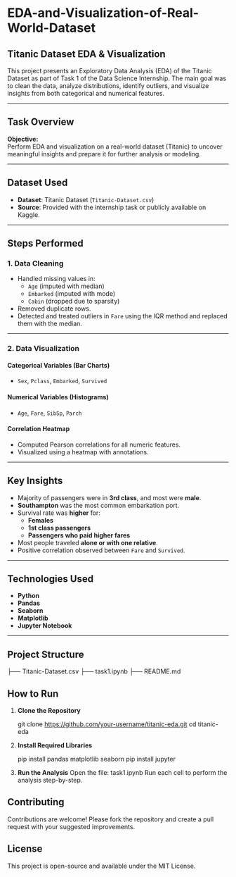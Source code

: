 # EDA-and-Visualization-of-Real-World-Dataset
## Titanic Dataset EDA & Visualization 

This project presents an Exploratory Data Analysis (EDA) of the Titanic Dataset as part of Task 1 of the Data Science Internship. The main goal was to clean the data, analyze distributions, identify outliers, and visualize insights from both categorical and numerical features.

---

## Task Overview

**Objective:**  
Perform EDA and visualization on a real-world dataset (Titanic) to uncover meaningful insights and prepare it for further analysis or modeling.

---

## Dataset Used

- **Dataset**: Titanic Dataset (`Titanic-Dataset.csv`)
- **Source**: Provided with the internship task or publicly available on Kaggle.

---

## Steps Performed

### 1. Data Cleaning
- Handled missing values in:
  - `Age` (imputed with median)
  - `Embarked` (imputed with mode)
  - `Cabin` (dropped due to sparsity)
- Removed duplicate rows.
- Detected and treated outliers in `Fare` using the IQR method and replaced them with the median.

---

### 2. Data Visualization

#### Categorical Variables (Bar Charts)
- `Sex`, `Pclass`, `Embarked`, `Survived`

#### Numerical Variables (Histograms)
- `Age`, `Fare`, `SibSp`, `Parch`

#### Correlation Heatmap
- Computed Pearson correlations for all numeric features.
- Visualized using a heatmap with annotations.

---

## Key Insights

- Majority of passengers were in **3rd class**, and most were **male**.
- **Southampton** was the most common embarkation port.
- Survival rate was **higher** for:
  - **Females**
  - **1st class passengers**
  - **Passengers who paid higher fares**
- Most people traveled **alone or with one relative**.
- Positive correlation observed between `Fare` and `Survived`.

---

##  Technologies Used

- **Python**
- **Pandas**
- **Seaborn**
- **Matplotlib**
- **Jupyter Notebook**

---

## Project Structure

├── Titanic-Dataset.csv
├── task1.ipynb
├── README.md

## How to Run

1. **Clone the Repository**

   git clone https://github.com/your-username/titanic-eda.git
   cd titanic-eda
   
3. **Install Required Libraries**

   pip install pandas matplotlib seaborn
   pip install jupyter

4. **Run the Analysis**
   Open the file: task1.ipynb
   Run each cell to perform the analysis step-by-step.

## Contributing
Contributions are welcome! Please fork the repository and create a pull request with your suggested improvements.

## License
This project is open-source and available under the MIT License.

   


